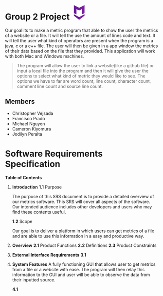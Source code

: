 # Group 2 Project  ![alt text](https://github.com/adam-p/markdown-here/raw/master/src/common/images/icon48.png "Logo Title Text 1")
Our goal its to make a metric program that able to show the user the metrics of a website or a file. It will
tell the use the amount of lines code and text. It will tell the user what kind of operators are present when the program is a java, c or a c++ file.
The user will then be given in a app window the metrics of their data based on the file that they 
provided. This application will work with both Mac and Windows machines.
> The program will allow the user to link a website(like a github file) or input a local file into the program
and then it will give the user the options to select what kind of metric they would like to see. The options we have to far are
word count, line count, character count, comment line count and source line count.
## Members 
* Christopher Vejsada
* Francisco Prado
* Michael Nguyen
* Cameron Kiyomura
* Jodilyn Peralta

# Software Requirements Specification
**Table of Contents**
1. **Introduction**
   **1.1** 
   Purpose
   
   The purpose of this SRS document is to provide a detailed overview of our metrics software. This SRS will cover all aspects of the software.
   Our intended audience includes other developers and users who may find these contents useful.

   **1.2** Scope
   
   Our goal is to deliver a platform in which users can get metrics of a file and are able to use this
   information in a easy and productive way.
2. **Overview**
   **2.1** 
   Product Functions
   **2.2** Definitions
   **2.3** Product Constraints
3. **External Interface Requirements**
   **3.1**
4. **System Features**
    A fully functioning GUI that allows user to get metrics from a file or a website with ease. The program will then 
    relay this information to the GUI and user will be able to observe the data from their inputted source.
     
   **4.1**



